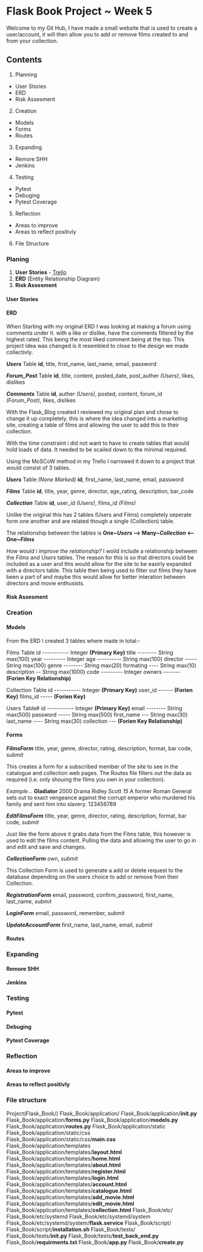 # Flask Book Project ~ Week 5

Welcome to my Git Hub,
I have made a small website that is used to create a user/account,
it will then allow you to add or remove films created to and from your collection.

## Contents

1. Planning
* User Stories
* ERD
* Risk Assesment
2. Creation
* Models
* Forms
* Routes
3. Expanding
* Remore SHH
* Jenkins
4. Testing
* Pytest
* Debuging
* Pytest Coverage
5. Reflection
* Areas to improve
* Areas to reflect positivly
6. File Structure

### Planing

1. **User Stories** - [Trello](https://trello.com/b/8pRYkq58)
2. **ERD** (Entity Relationship Diagram)
3. **Risk Assesment**

#### User Stories

#### ERD

When Starting with my original ERD I was looking at making a forum using comments under it.
with a like or dislike, have the comments filtered by the highest rated.
This being the most liked comment being at the top.
This project idea was changed is it resembled to close to the design we made collectivly.

***Users*** Table
**id**, title, frist_name, last_name, email, password

***Forum_Post*** Table
**id**, title, content, posted_date, post_auther *(Users)*, likes, dislikes

***Comments*** Table
**id**, auther *(Users)*, posted, content, forum_id *(Forum_Post)*, likes, dislikes

With the Flask_Blog created I reviewed my original plan and chose to change it up completely.
this is where the idea changed into a marketing site, creating a table of films and allowing the user to add this to their collection.

With the time constraint i did not want to have to create tables that would hold loads of data. It needed to be scailed down to the minimal required.

Using the MoSCoW method in my Trello I narrowed it down to a project that would consist of 3 tables.

***Users*** Table *(None Marked)*
**id**, first_name, last_name, email, password

***Films*** Table
**id**, title, year, genre, director, age_rating, description, bar_code

***Collection*** Table
**id**, user_id *(Users)*, films_id *(Films)*

Unlike the original this has 2 tables (Users and Films) completely seperate form one another and are related though a single (Collection) table.

The relationship between the tables is **One~*Users* --> Many~*Collection* <-- One~*Films***

*How would i improve the relationship?*
I woild include a relationship between the *Films* and *Users* tables. The reason for this is so that directors could be included as a user and this would allow for the site to be easirly expanded with a directors table. This table then being used to filter out films they have been a part of and maybe this would allow for better interation between directors and movie enthusists.

#### Risk Assesment

### Creation

#### Models

From the ERD I created 3 tables where made in total:-

Films Table
id ----------- Integer **(Primary Key)**
title -------- String max(100)
year --------- Integer
age ---------- String max(100)
director ----- String max(100)
genre -------- String max(20)
formating ---- String max(10)
description -- String max(1000)
code --------- Integer
owners ------- **(Forien Key Relationship)**

Collection Table
id ----------- Integer **(Primary Key)**
user_id ------ **(Forien Key)**
films_id ----- **(Forien Key)**

Users Table#
id ----------- Integer **(Primary Key)**
email -------- String max(500)
password ----- String max(500)
first_name --- String max(30)
last_name ---- String max(30)
collection --- **(Forien Key Relationship)**

#### Forms

***FilmsForm***
title, year, genre, director, rating, description, format, bar code, *submit*

This creates a form for a subscribed member of the site to see in the catalogue and collection web pages.
The Routes file filters out the data as required (i.e. only shouing the films you own in your collection).

*Example...*
**Gladiator** 2000 Drama
Ridley Scott *15*
A former Roman General sets out to exact vengeance against the corrupt emperor who murdered his family and sent him into slavery.
123456789

***EditFilmsForm***
title, year, genre, director, rating, description, format, bar code, *submit*

Just like the form above it grabs data from the Films table, this however is used to edit the films content. Pulling the data and allowing the user to go in and edit and save and changes.

***CollectionForm***
own, *submit*

This Collection Form is used to generate a add or delete request to the database depending on the users choice to add or remove from their Collection.

***RegistrationForm***
email, password, confirm_password, first_name, last_name, *submit*


***LoginForm***
email, password, remember, *submit*



***UpdateAccountForm***
first_name, last_name, email, *submit*


#### Routes

### Expanding
#### Remore SHH
#### Jenkins

### Testing
#### Pytest
#### Debuging
#### Pytest Coverage

### Reflection
#### Areas to improve
#### Areas to reflect positivly

### File structure

Project(Flask_Book/)
Flask_Book/application/
Flask_Book/application/**__init__.py**
Flask_Book/application/**forms.py**
Flask_Book/application/**models.py**
Flask_Book/application/**routes.py**
Flask_Book/application/static
Flask_Book/application/static/css
Flask_Book/application/static/css/**main.css**
Flask_Book/application/templates
Flask_Book/application/templates/**layout.html**
Flask_Book/application/templates/**home.html**
Flask_Book/application/templates/**about.html**
Flask_Book/application/templates/**register.html**
Flask_Book/application/templates/**login.html**
Flask_Book/application/templates/**account.html**
Flask_Book/application/templates/**catalogue.html**
Flask_Book/application/templates/**add_movie.html**
Flask_Book/application/templates/**edit_movie.html**
Flask_Book/application/templates/**collection.html**
Flask_Book/etc/
Flask_Book/etc/systemd
Flask_Book/etc/systemd/system
Flask_Book/etc/systemd/system/**flask.service**
Flask_Book/script/
Flask_Book/script/**installation.sh**
Flask_Book/tests/
Flask_Book/tests/**__init__.py**
Flask_Book/tests/**test_back_end.py**
Flask_Book/**requirments.txt**
Flask_Book/**app.py**
Flask_Book/**create.py**